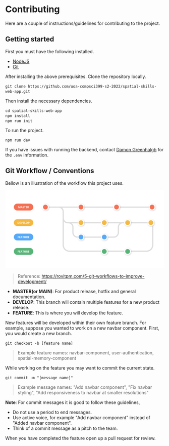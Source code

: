 # Contributing

Here are a couple of instructions/guidelines for contributing to the project.

## Getting started

First you must have the following installed.

- [NodeJS](https://nodejs.org/en/download/)
- [Git](https://git-scm.com/downloads)

After installing the above prerequisites. Clone the repository locally.

```
git clone https://github.com/uoa-compsci399-s2-2022/spatial-skills-web-app.git
```

Then install the necessary dependencies.

```
cd spatial-skills-web-app
npm install
npm run init
```

To run the project.

```
npm run dev
```

If you have issues with running the backend, contact [Damon Greenhalgh](https://github.com/DamonGreenhalgh) for the `.env` information.

## Git Workflow / Conventions

Bellow is an illustration of the workflow this project uses.

![Git workflow diagram displaying the use of a develop branch with feature branches.](/.github/git-workflow.png)

> Reference: https://rovitpm.com/5-git-workflows-to-improve-development/ 

- **MASTER(or MAIN)**: For product release, hotfix and general documentation.
- **DEVELOP**: This branch will contain multiple features for a new product release.
- **FEATURE**: This is where you will develop the feature.

New features will be developed within their own feature branch. For example, suppose you wanted to work on a new navbar component. First, you would create a new branch.

```
git checkout -b [feature name]
```

> Example feature names: navbar-component, user-authentication, spatial-memory-component

While working on the feature you may want to commit the current state.

```
git commit -m "[message name]"
```

> Example message names: "Add navbar component", "Fix navbar styling", "Add responsiveness to navbar at smaller resolutions"

**Note**: For commit messages it is good to follow these guidelines,
- Do not use a period to end messages.
- Use active voice, for example "Add navbar component" instead of "Added navbar component".
- Think of a commit message as a pitch to the team.

When you have completed the feature open up a pull request for review.
